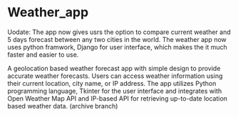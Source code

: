 # Weather_app
Uodate: The app now gives usrs the option to compare current weather and 5 days forecast between any two cities in the world.
        The weather app now uses python framwork, Django for user interface, which makes the it much faster and easier to use.


A geolocation based weather forecast app with simple design to provide accurate weather forecasts. Users can access weather information using their current location, city name, or IP address. The app utilizes Python programming language, Tkinter for the user interface and integrates with Open Weather Map API and IP-based API for retrieving up-to-date location based weather data. (archive branch)
